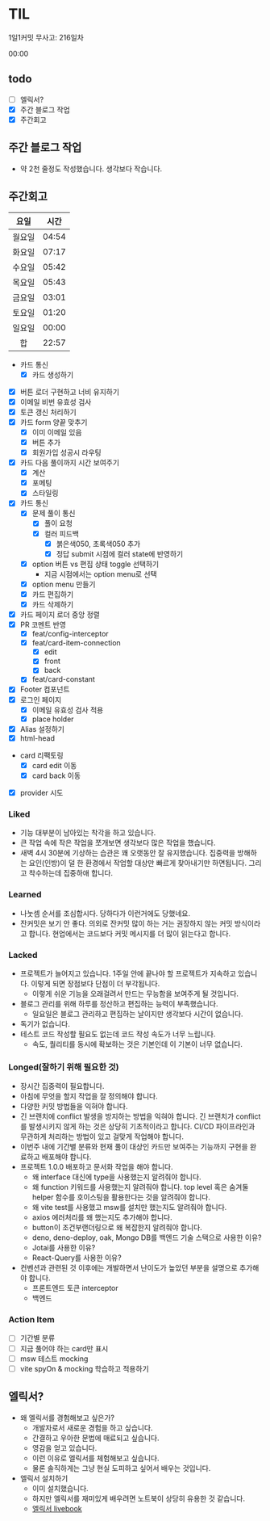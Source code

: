 # TIL

1일1커밋 무사고: 216일차

00:00

## todo

- [ ] 엘릭서?
- [x] 주간 블로그 작업
- [x] 주간회고

## 주간 블로그 작업

- 약 2천 줄정도 작성했습니다. 생각보다 작습니다.

## 주간회고

|  요일  | 시간  |
| :----: | ----- |
| 월요일 | 04:54 |
| 화요일 | 07:17 |
| 수요일 | 05:42 |
| 목요일 | 05:43 |
| 금요일 | 03:01 |
| 토요일 | 01:20 |
| 일요일 | 00:00 |
|   합   | 22:57 |

- 카드 통신
  - [x] 카드 생성하기
- [x] 버튼 로더 구현하고 너비 유지하기
- [x] 이메일 비번 유효성 검사
- [x] 토큰 갱신 처리하기
- [x] 카드 form 양끝 맞추기
  - [x] 이미 이메일 있음
  - [x] 버튼 추가
  - [x] 회원가입 성공시 라우팅
- [x] 카드 다음 풀이까지 시간 보여주기
  - [x] 계산
  - [x] 포메팅
  - [x] 스타일링
- [x] 카드 통신
  - [x] 문제 풀이 통신
    - [x] 풀이 요청
    - [x] 컬러 피드백
      - [x] 붉은색050, 초록색050 추가
      - [x] 정답 submit 시점에 컬러 state에 반영하기
  - [x] option 버튼 vs 편집 상태 toggle 선택하기
    - 지금 시점에서는 option menu로 선택
  - [x] option menu 만들기
  - [x] 카드 편집하기
  - [x] 카드 삭제하기
- [x] 카드 페이지 로더 중앙 정렬
- [x] PR 코멘트 반영
  - [x] feat/config-interceptor
  - [x] feat/card-item-connection
    - [x] edit
    - [x] front
    - [x] back
  - [x] feat/card-constant
- [x] Footer 컴포넌트
- [x] 로그인 페이지
  - [x] 이메일 유효성 검사 적용
  - [x] place holder
- [x] Alias 설정하기
- [x] html-head
- card 리팩토링
  - [x] card edit 이동
  - [x] card back 이동
- [x] provider 시도

### Liked

- 기능 대부분이 남아있는 착각을 하고 있습니다.
- 큰 작업 속에 작은 작업을 쪼개보면 생각보다 많은 작업을 했습니다.
- 새벽 4시 30분에 기상하는 습관은 꽤 오랫동안 잘 유지했습니다. 집중력을 방해하는 요인(인방)이 덜 한 환경에서 작업할 대상만 빠르게 찾아내기만 하면됩니다. 그리고 착수하는데 집중하애 합니다.

### Learned

- 나눗셈 순서를 조심합시다. 당하다가 이런거에도 당했네요.
- 잔커밋은 보기 안 좋다. 의외로 잔커밋 많이 하는 거는 권장하지 않는 커밋 방식이라고 합니다. 현업에서는 코드보다 커밋 메시지를 더 많이 읽는다고 합니다.

### Lacked

- 프로젝트가 늘어지고 있습니다. 1주일 안에 끝나야 할 프로젝트가 지속하고 있습니다. 이렇게 되면 장점보다 단점이 더 부각됩니다.
  - 이렇게 쉬운 기능을 오래걸려서 만드는 무능함을 보여주게 될 것입니다.
- 블로그 관리를 위해 하루를 정산하고 편집하는 능력이 부족했습니다.
  - 일요일은 블로그 관리하고 편집하는 날이지만 생각보다 시간이 없습니다.
- 독기가 없습니다.
- 테스트 코드 작성할 필요도 없는데 코드 작성 속도가 너무 느립니다.
  - 속도, 퀄리티를 동시에 확보하는 것은 기본인데 이 기본이 너무 없습니다.

### Longed(잘하기 위해 필요한 것)

- 장시간 집중력이 필요합니다.
- 아침에 무엇을 할지 작업을 잘 정의해야 합니다.
- 다양한 커밋 방법들을 익혀야 합니다.
- 긴 브랜치에 conflict 발생을 방지하는 방법을 익혀야 합니다. 긴 브랜치가 conflict를 발생시키지 않게 하는 것은 상당히 기초적이라고 합니다. CI/CD 파이프라인과 무관하게 처리하는 방법이 있고 걸맞게 작업해야 합니다.
- 이번주 내에 기간별 분류와 현재 풀이 대상인 카드만 보여주는 기능까지 구현을 완료하고 배포해야 합니다.
- 프로젝트 1.0.0 배포하고 문서화 작업을 해야 합니다.
  - 왜 interface 대신에 type을 사용했는지 알려줘야 합니다.
  - 왜 function 키워드를 사용했는지 알려줘야 합니다. top level 혹은 숨겨둘 helper 함수를 호이스팅을 활용한다는 것을 알려줘야 합니다.
  - 왜 vite test를 사용했고 msw를 설치만 했는지도 알려줘야 합니다.
  - axios 에러처리를 왜 했는지도 추가해야 합니다.
  - button이 조건부랜더링으로 왜 복잡한지 알려줘야 합니다.
  - deno, deno-deploy, oak, Mongo DB를 백엔드 기술 스택으로 사용한 이유?
  - Jotai를 사용한 이유?
  - React-Query를 사용한 이유?
- 컨벤션과 관련된 것 이후에는 개발하면서 난이도가 높았던 부분을 설명으로 추가해야 합니다.
  - 프론트엔드 토큰 interceptor
  - 백엔드

### Action Item

- [ ] 기간별 분류
- [ ] 지금 풀어야 하는 card만 표시
- [ ] msw 테스트 mocking
- [ ] vite spyOn & mocking 학습하고 적용하기

## 엘릭서?

- 왜 엘릭서를 경험해보고 싶은가?
  - 개발자로서 새로운 경험을 하고 싶습니다.
  - 간결하고 우아한 문법에 매료되고 싶습니다.
  - 영감을 얻고 있습니다.
  - 이런 이유로 엘릭서를 체험해보고 싶습니다.
  - 물론 솔직하게는 그냥 현실 도피하고 싶어서 배우는 것입니다.
- 엘릭서 설치하기
  - 이미 설치했습니다.
  - 하지만 엘릭서를 재미있게 배우려면 노트북이 상당히 유용한 것 같습니다.
  - [엘릭서 livebook](https://livebook.dev/)
